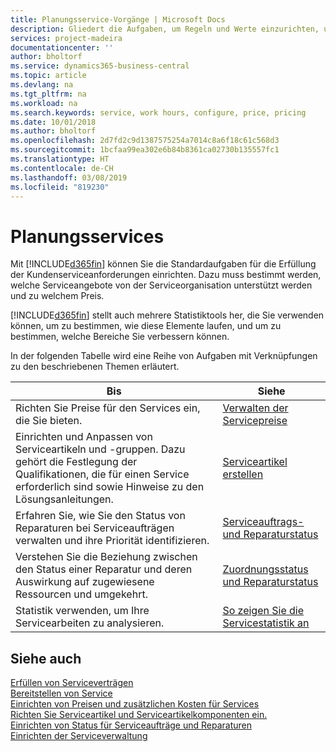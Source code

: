 ```yaml
---
title: Planungsservice-Vorgänge | Microsoft Docs
description: Gliedert die Aufgaben, um Regeln und Werte einzurichten, um Ihre Servicerichtlinien und Arbeitsgänge zu definieren.
services: project-madeira
documentationcenter: ''
author: bholtorf
ms.service: dynamics365-business-central
ms.topic: article
ms.devlang: na
ms.tgt_pltfrm: na
ms.workload: na
ms.search.keywords: service, work hours, configure, price, pricing
ms.date: 10/01/2018
ms.author: bholtorf
ms.openlocfilehash: 2d7fd2c9d1387575254a7014c8a6f18c61c568d3
ms.sourcegitcommit: 1bcfaa99ea302e6b84b8361ca02730b135557fc1
ms.translationtype: HT
ms.contentlocale: de-CH
ms.lasthandoff: 03/08/2019
ms.locfileid: "819230"
---
```

# <a name="planning-services"></a>Planungsservices
Mit [!INCLUDE[d365fin](includes/d365fin_md.md)] können Sie die Standardaufgaben für die Erfüllung der Kundenserviceanforderungen einrichten. Dazu muss bestimmt werden, welche Serviceangebote von der Serviceorganisation unterstützt werden und zu welchem Preis.   

[!INCLUDE[d365fin](includes/d365fin_md.md)] stellt auch mehrere Statistiktools her, die Sie verwenden können, um zu bestimmen, wie diese Elemente laufen, und um zu bestimmen, welche Bereiche Sie verbessern können.
  
In der folgenden Tabelle wird eine Reihe von Aufgaben mit Verknüpfungen zu den beschriebenen Themen erläutert.   
  
|**Bis**|**Siehe**|  
|------------|-------------|  
|Richten Sie Preise für den Services ein, die Sie bieten.|[Verwalten der Servicepreise](service-service-price-management.md)|
|Einrichten und Anpassen von Serviceartikeln und -gruppen. Dazu gehört die Festlegung der Qualifikationen, die für einen Service erforderlich sind sowie Hinweise zu den Lösungsanleitungen.| [Serviceartikel erstellen](service-how-to-create-service-items.md)|  
|Erfahren Sie, wie Sie den Status von Reparaturen bei Serviceaufträgen verwalten und ihre Priorität identifizieren.|[Serviceauftrags- und Reparaturstatus](service-service-order-status-and-repair-status.md)|  
|Verstehen Sie die Beziehung zwischen den Status einer Reparatur und deren Auswirkung auf zugewiesene Ressourcen und umgekehrt.|[Zuordnungsstatus und Reparaturstatus](service-allocation-status-and-repair-status.md)|  
|Statistik verwenden, um Ihre Servicearbeiten zu analysieren. | [So zeigen Sie die Servicestatistik an](service-service-statistics.md) |

## <a name="see-also"></a>Siehe auch
[Erfüllen von Serviceverträgen](service-fulfill-service-contracts.md)  
[Bereitstellen von Service](service-deliver-service.md)  
[Einrichten von Preisen und zusätzlichen Kosten für Services](service-how-setup-service-costs-pricing.md)  
[Richten Sie Serviceartikel und Serviceartikelkomponenten ein.](service-how-setup-service-items.md)  
[Einrichten von Status für Serviceaufträge und Reparaturen](service-order-repair-status.md)  
[Einrichten der Serviceverwaltung](service-setup-service.md)  

